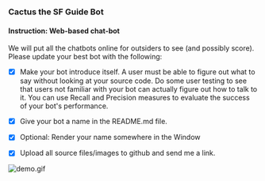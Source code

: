 ### Cactus the SF Guide Bot

#### Instruction: Web-based chat-bot

We will put all the chatbots online for outsiders to see (and possibly score). Please update your best bot with the following:

- [x] Make your bot introduce itself. A user must be able to figure out what to say without looking at your source code. Do some user testing to see that users not familiar with your bot can actually figure out how to talk to it. You can use Recall and Precision measures to evaluate the success of your bot's performance.
	
- [x] Give your bot a name in the README.md file.
	
- [x] Optional: Render your name somewhere in the Window
	
- [x] Upload all source files/images to github and send me a link.


![demo.gif](https://github.com/linnnes/CI2017/blob/master/hw10/demo.gif?raw=true)
